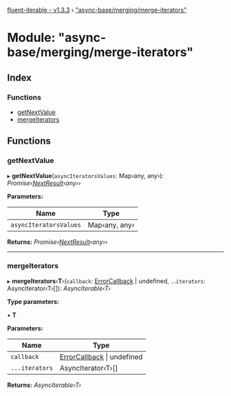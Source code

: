 [fluent-iterable - v1.3.3](../README.md) › ["async-base/merging/merge-iterators"](_async_base_merging_merge_iterators_.md)

# Module: "async-base/merging/merge-iterators"

## Index

### Functions

* [getNextValue](_async_base_merging_merge_iterators_.md#getnextvalue)
* [mergeIterators](_async_base_merging_merge_iterators_.md#mergeiterators)

## Functions

###  getNextValue

▸ **getNextValue**(`asyncIteratorsValues`: Map‹any, any›): *Promise‹[NextResult](../interfaces/_async_base_merging_merge_types_.nextresult.md)‹any››*

**Parameters:**

Name | Type |
------ | ------ |
`asyncIteratorsValues` | Map‹any, any› |

**Returns:** *Promise‹[NextResult](../interfaces/_async_base_merging_merge_types_.nextresult.md)‹any››*

___

###  mergeIterators

▸ **mergeIterators**‹**T**›(`callback`: [ErrorCallback](../interfaces/_types_.errorcallback.md) | undefined, ...`iterators`: AsyncIterator‹T›[]): *AsyncIterable‹T›*

**Type parameters:**

▪ **T**

**Parameters:**

Name | Type |
------ | ------ |
`callback` | [ErrorCallback](../interfaces/_types_.errorcallback.md) &#124; undefined |
`...iterators` | AsyncIterator‹T›[] |

**Returns:** *AsyncIterable‹T›*
